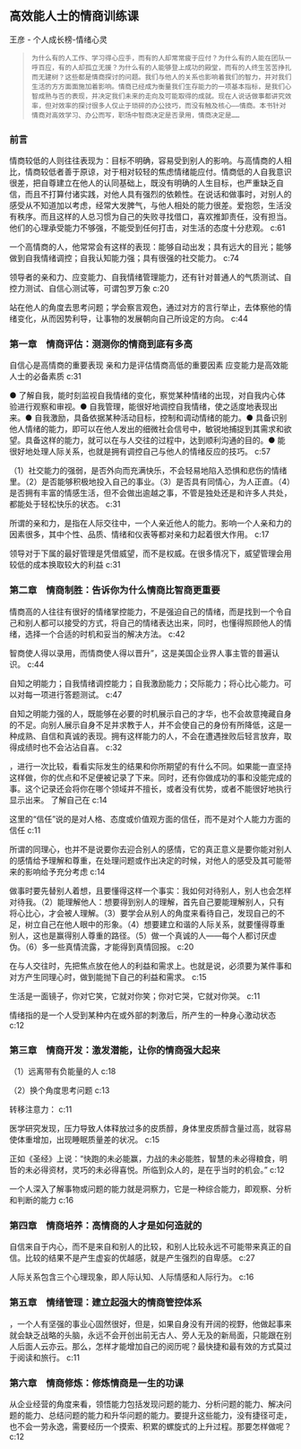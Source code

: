 ## 高效能人士的情商训练课

王彦  -  个人成长榜-情绪心灵

>     为什么有的人工作、学习得心应手，而有的人却常常疲于应付？为什么有的人能在团队一呼百应，有的人却孤立无援？为什么有的人能够登上成功的殿堂，而有的人终生苦苦挣扎而无建树？这些都是情商探讨的问题。我们与他人的关系也影响着我们的智力，并对我们生活的方方面面施加着影响。情商已经成为衡量我们生存能力的一项基本指标，是我们心智成熟与否的表现，并决定我们未来的走向及可能取得的成就。现在人说话做事都讲究效率，但对效率的探讨很多人仅止于琐碎的办公技巧，而没有触及核心——情商。本书针对情商对高效学习、办公而写，职场中智商决定是否录用，情商决定是……

### 前言

情商较低的人则往往表现为：目标不明确，容易受到别人的影响。与高情商的人相比，情商较低者善于原谅，对于相对较轻的焦虑情绪能应付。情商低的人自我意识很差，把自尊建立在他人的认同基础上，既没有明确的人生目标，也严重缺乏自信，而且不打算付诸实践，对他人具有强烈的依赖性。在说话和做事时，对别人的感受从不知道加以考虑，经常大发脾气，与他人相处的能力很差。爱抱怨，生活没有秩序。而且这样的人总习惯为自己的失败寻找借口，喜欢推卸责任，没有担当。他们的心理承受能力不够强，不能受到任何打击，对生活的态度十分悲观。 c:61

一个高情商的人，他常常会有这样的表现：能够自动出发；具有远大的目光；能够做到自我情绪调控；自我认知能力强；具有很强的社交能力。 c:74

领导者的亲和力、应变能力、自我情绪管理能力，还有针对普通人的气质测试、自控力测试、自信心测试等，可谓包罗万象 c:20

站在他人的角度去思考问题；学会察言观色，通过对方的言行举止，去体察他的情绪变化，从而因势利导，让事物的发展朝向自己所设定的方向。 c:44

### 第一章　情商评估：测测你的情商到底有多高

自信心是高情商的重要表现
亲和力是评估情商高低的重要因素
应变能力是高效能人士的必备素质 c:31

● 了解自我，能时刻监视自我情绪的变化，察觉某种情绪的出现，对自我内心体验进行观察和审视。● 自我管理，能很好地调控自我情绪，使之适度地表现出来。● 自我激励，具备依据某种活动目标，控制和调动情绪的能力。● 具备识别他人情绪的能力，即可以在他人发出的细微社会信号中，敏锐地捕捉到其需求和欲望。具备这样的能力，就可以在与人交往的过程中，达到顺利沟通的目的。● 能很好地处理人际关系，也就是拥有调控自己与他人的情绪反应的技巧。 c:57

（1）社交能力的强弱，是否外向而充满快乐，不会轻易地陷入恐惧和悲伤的情绪里。（2）是否能够积极地投入自己的事业。（3）是否具有同情心，为人正直。（4）是否拥有丰富的情感生活，但不会做出逾越之事，不管是独处还是和许多人共处，都能处于轻松快乐的状态。 c:31

所谓的亲和力，是指在人际交往中，一个人亲近他人的能力。影响一个人亲和力的因素很多，其中个性、品质、情绪和仪表等都对亲和力起着很大作用。 c:17

领导对于下属的最好管理是凭借威望，而不是权威。在很多情况下，威望管理会用较低的成本换取较大的利益 c:31

### 第二章　情商制胜：告诉你为什么情商比智商更重要

情商高的人往往有很好的情绪掌控能力，不是强迫自己的情绪，而是找到一个令自己和别人都可以接受的方式，将自己的情绪表达出来，同时，也懂得照顾他人的情绪，选择一个合适的时机和妥当的解决方法。 c:42

智商使人得以录用，而情商使人得以晋升”，这是美国企业界人事主管的普遍认识。 c:44

自知之明能力；自我情绪调控能力；自我激励能力；交际能力；将心比心能力。可以对每一项进行答题测试。 c:47

自知之明能力强的人，既能够在必要的时机展示自己的才华，也不会故意掩藏自身的不足。向别人展示自身不足并求教于人，并不会使自己的身份有所降低，这是一种成熟、自信和真诚的表现。拥有这样能力的人，不会在遭遇挫败后轻言放弃，取得成绩时也不会沾沾自喜。 c:32

，进行一次比较，看看实际发生的结果和你所期望的有什么不同。如果能一直坚持这样做，你的优点和不足便被记录了下来。同时，还有你做成功的事和没能完成的事。这个记录还会将你在哪个领域并不擅长，或者没有优势，或者不能很好地执行显示出来。
了解自己在 c:14

这里的“信任”说的是对人格、态度或价值观方面的信任，而不是对个人能力方面的信任 c:11

所谓的同理心，也并不是说要你去迎合别人的感情，它的真正意义是要你能对别人的感情给予理解和尊重，在处理问题或作出决定的时候，对他人的感受及其可能带来的影响给予充分考虑 c:14

做事时要先替别人着想，且要懂得这样一个事实：我如何对待别人，别人也会怎样对待我。（2）能理解他人：想要得到别人的理解，首先自己要能理解别人，只有将心比心，才会被人理解。（3）要学会从别人的角度来看待自己，发现自己的不足，树立自己在他人眼中的形象。（4）想要建立和谐的人际关系，就要懂得尊重别人，这也是赢得别人尊重的路径。（5）做一个真诚的人——每个人都讨厌虚伪。（6）多一些真情流露，才能得到真情回报。 c:20

在与人交往时，先把焦点放在他人的利益和需求上。也就是说，必须要为某件事和对方产生同理心时，做到能抛下自己的利益和需求。 c:15

生活是一面镜子，你对它笑，它就对你笑；你对它哭，它就对你哭。 c:11

情绪指的是一个人受到某种内在或外部的刺激后，所产生的一种身心激动状态 c:12

### 第三章　情商开发：激发潜能，让你的情商强大起来

（1）远离带有负能量的人 c:18

（2）换个角度思考问题 c:13

转移注意力： c:11

医学研究发现，压力导致人体释放过多的皮质醇，身体里皮质醇含量过高，就容易使体重增加，出现睡眠质量差的状况。 c:15

正如《圣经》上说：“快跑的未必能赢，力战的未必能胜，智慧的未必得粮食，明哲的未必得资材，灵巧的未必得喜悦。所临到众人的，是在乎当时的机会。” c:12

一个人深入了解事物或问题的能力就是洞察力，它是一种综合能力，即观察、分析和判断的能力 c:16

### 第四章　情商培养：高情商的人才是如何造就的

自信来自于内心，而不是来自和别人的比较，和别人比较永远不可能带来真正的自信。比较的结果不是产生虚妄的优越感，就是产生强烈的自卑感。 c:27

人际关系包含三个心理现象，即人际认知、人际情感和人际行为。 c:16

### 第五章　情绪管理：建立起强大的情商管控体系

，一个人有坚强的事业心固然很好，但是，如果自身没有开阔的视野，他做起事来就会缺乏战略的头脑，永远不会开创出前无古人、旁人无及的新局面，只能跟在别人后面人云亦云。那么，怎样才能增加自己的阅历呢？最快捷和最有效的方式莫过于阅读和旅行。 c:11

### 第六章　情商修炼：修炼情商是一生的功课

从企业经营的角度来看，领悟能力包括发现问题的能力、分析问题的能力、解决问题的能力、总结问题的能力和升华问题的能力。要提升这些能力，没有捷径可走，也不会一劳永逸，需要经历一个摸索、积累的螺旋式的上升过程。那要怎样做呢？ c:12
